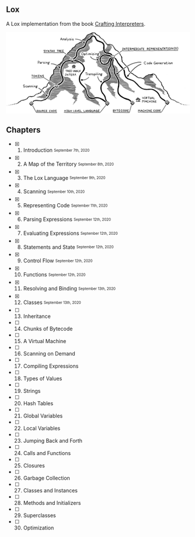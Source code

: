 ## Lox
A Lox implementation from the book [Crafting Interpreters](https://craftinginterpreters.com).

<img src=".github/mountain.png">

## Chapters
- [x] 1. Introduction <sub><sup>September 7th, 2020</sup></sub>
- [x] 2. A Map of the Territory <sub><sup>September 8th, 2020</sup></sub>
- [x] 3. The Lox Language <sub><sup>September 9th, 2020</sup></sub>
- [x] 4. Scanning <sub><sup>September 10th, 2020</sup></sub>
- [x] 5. Representing Code <sub><sup>September 11th, 2020</sup></sub>
- [x] 6. Parsing Expressions <sub><sup>September 12th, 2020</sup></sub>
- [x] 7. Evaluating Expressions <sub><sup>September 12th, 2020</sup></sub>
- [x] 8. Statements and State <sub><sup>September 12th, 2020</sup></sub>
- [x] 9. Control Flow <sub><sup>September 12th, 2020</sup></sub>
- [x] 10. Functions <sub><sup>September 12th, 2020</sup></sub>
- [x] 11. Resolving and Binding <sub><sup>September 13th, 2020</sup></sub>
- [x] 12. Classes <sub><sup>September 13th, 2020</sup></sub>
- [ ] 13. Inheritance
- [ ] 14. Chunks of Bytecode
- [ ] 15. A Virtual Machine
- [ ] 16. Scanning on Demand
- [ ] 17. Compiling Expressions
- [ ] 18. Types of Values
- [ ] 19. Strings
- [ ] 20. Hash Tables
- [ ] 21. Global Variables
- [ ] 22. Local Variables
- [ ] 23. Jumping Back and Forth
- [ ] 24. Calls and Functions
- [ ] 25. Closures
- [ ] 26. Garbage Collection
- [ ] 27. Classes and Instances
- [ ] 28. Methods and Initializers
- [ ] 29. Superclasses
- [ ] 30. Optimization

